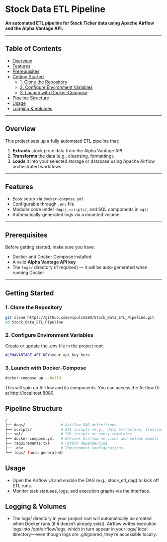 # Stock Data ETL Pipeline

**An automated ETL pipeline for Stock Ticker data using Apache Airflow and the Alpha Vantage API.**

---

## Table of Contents

- [Overview](#overview)  
- [Features](#features)  
- [Prerequisites](#prerequisites)  
- [Getting Started](#getting-started)  
  - [1. Clone the Repository](#1-clone-the-repository)  
  - [2. Configure Environment Variables](#2-configure-environment-variables)  
  - [3. Launch with Docker-Compose](#3-launch-with-docker-compose)  
- [Pipeline Structure](#pipeline-structure)  
- [Usage](#usage)  
- [Logging & Volumes](#logging--volumes)  

---

## Overview

This project sets up a fully automated ETL pipeline that:
1. **Extracts** stock price data from the Alpha Vantage API.  
2. **Transforms** the data (e.g., cleansing, formatting).  
3. **Loads** it into your selected storage or database using Apache Airflow orchestrated workflows.

---

## Features

- Easy setup via `docker-compose.yml`  
- Configurable through `.env` file  
- Modular code under `dags/`, `scripts/`, and SQL components in `sql/`  
- Automatically-generated logs via a mounted volume

---

## Prerequisites

Before getting started, make sure you have:

- Docker and Docker Compose installed  
- A valid **Alpha Vantage API key**  
- The `logs/` directory (if required) — it will be auto-generated when running Docker

---

## Getting Started

### 1. Clone the Repository

```bash
git clone https://github.com/vipulc2580/Stock_Data_ETL_Pipeline.git
cd Stock_Data_ETL_Pipeline
```

### 2. Configure Environment Variables
Create or update the .env file in the project root:
```bash
ALPHAVANTAGE_API_KEY=your_api_key_here
```

### 3. Launch with Docker-Compose
```bash
docker-compose up --build
```
This will spin up Airflow and its components. You can access the Airflow UI at http://localhost:8080.

## Pipeline Structure
```bash
/
├── dags/                # Airflow DAG definitions
├── scripts/             # ETL scripts (e.g., data extraction, transformation)
├── sql/                 # SQL scripts or query templates
├── docker-compose.yml   # Defines Airflow services and volume mounts
├── requirements.txt     # Python dependencies
├── .env                 # Environment configurations
└── logs/ (auto-generated)
```

##  Usage
- Open the Airflow UI and enable the DAG (e.g., stock_etl_dag) to kick off ETL runs.
- Monitor task statuses, logs, and execution graphs via the interface.

## Logging & Volumes
- The logs/ directory in your project root will automatically be created when Docker runs (if it doesn’t already exist). Airflow writes execution logs into /opt/airflow/logs, which in turn appear in your logs/ local directory—even though logs are .gitignored, they’re accessible locally.


